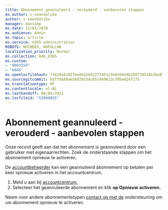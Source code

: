 ```yaml
---
title: Abonnement geannuleerd - verouderd - aanbevolen stappen
ms.author: v-smandalika
author: v-smandalika
manager: dansimp
ms.date: 12/01/2020
ms.audience: Admin
ms.topic: article
ms.service: o365-administration
ROBOTS: NOINDEX, NOFOLLOW
localization_priority: Normal
ms.collection: Adm_O365
ms.custom:
- "9003559"
- "6846"
ms.openlocfilehash: 71628e61027ee842e942277451c9e6e9de9b250f39516b3be076a2ee61fb68c3
ms.sourcegitcommit: b5f7da89a650d2915dc652449623c78be6247175
ms.translationtype: MT
ms.contentlocale: nl-NL
ms.lasthandoff: 08/05/2021
ms.locfileid: "53999055"
---
```

# <a name="subscription-cancelled---legacy---recommended-steps"></a>Abonnement geannuleerd - verouderd - aanbevolen stappen

Onze record geeft aan dat het abonnement is geannuleerd door een gebruiker met eigenaarrechten. Zoek de onderstaande stappen om het abonnement opnieuw te activeren.

De [accountbeheerder](https://docs.microsoft.com/azure/cost-management-billing/manage/billing-subscription-transfer?WT.mc_id=Portal-Microsoft_Azure_Support#whoisaa) kan een geannuleerd abonnement op betalen per keer opnieuw activeren in het accountcentrum.

1. Meld u aan bij [accountcentrum.](https://account.azure.com/Subscriptions)
2. Selecteer het geannuleerde abonnement en klik **op Opnieuw activeren.**

Neem voor andere abonnementstypen [contact op met de](https://ms.portal.azure.com/#blade/Microsoft_Azure_Support/HelpAndSupportBlade/overview) ondersteuning om uw abonnement opnieuw te activeren.
